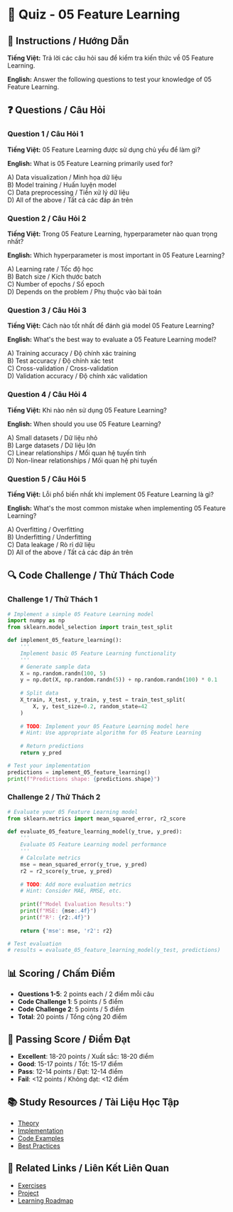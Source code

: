 # 🧠 Quiz - 05 Feature Learning

## 📝 Instructions / Hướng Dẫn

**Tiếng Việt:** Trả lời các câu hỏi sau để kiểm tra kiến thức về 05 Feature Learning.

**English:** Answer the following questions to test your knowledge of 05 Feature Learning.

## ❓ Questions / Câu Hỏi

### Question 1 / Câu Hỏi 1
**Tiếng Việt:** 05 Feature Learning được sử dụng chủ yếu để làm gì?

**English:** What is 05 Feature Learning primarily used for?

A) Data visualization / Minh họa dữ liệu  
B) Model training / Huấn luyện model  
C) Data preprocessing / Tiền xử lý dữ liệu  
D) All of the above / Tất cả các đáp án trên

### Question 2 / Câu Hỏi 2
**Tiếng Việt:** Trong 05 Feature Learning, hyperparameter nào quan trọng nhất?

**English:** Which hyperparameter is most important in 05 Feature Learning?

A) Learning rate / Tốc độ học  
B) Batch size / Kích thước batch  
C) Number of epochs / Số epoch  
D) Depends on the problem / Phụ thuộc vào bài toán

### Question 3 / Câu Hỏi 3
**Tiếng Việt:** Cách nào tốt nhất để đánh giá model 05 Feature Learning?

**English:** What's the best way to evaluate a 05 Feature Learning model?

A) Training accuracy / Độ chính xác training  
B) Test accuracy / Độ chính xác test  
C) Cross-validation / Cross-validation  
D) Validation accuracy / Độ chính xác validation

### Question 4 / Câu Hỏi 4
**Tiếng Việt:** Khi nào nên sử dụng 05 Feature Learning?

**English:** When should you use 05 Feature Learning?

A) Small datasets / Dữ liệu nhỏ  
B) Large datasets / Dữ liệu lớn  
C) Linear relationships / Mối quan hệ tuyến tính  
D) Non-linear relationships / Mối quan hệ phi tuyến

### Question 5 / Câu Hỏi 5
**Tiếng Việt:** Lỗi phổ biến nhất khi implement 05 Feature Learning là gì?

**English:** What's the most common mistake when implementing 05 Feature Learning?

A) Overfitting / Overfitting  
B) Underfitting / Underfitting  
C) Data leakage / Rò rỉ dữ liệu  
D) All of the above / Tất cả các đáp án trên

## 🔍 Code Challenge / Thử Thách Code

### Challenge 1 / Thử Thách 1
```python
# Implement a simple 05 Feature Learning model
import numpy as np
from sklearn.model_selection import train_test_split

def implement_05_feature_learning():
    '''
    Implement basic 05 Feature Learning functionality
    '''
    # Generate sample data
    X = np.random.randn(100, 5)
    y = np.dot(X, np.random.randn(5)) + np.random.randn(100) * 0.1
    
    # Split data
    X_train, X_test, y_train, y_test = train_test_split(
        X, y, test_size=0.2, random_state=42
    )
    
    # TODO: Implement your 05 Feature Learning model here
    # Hint: Use appropriate algorithm for 05 Feature Learning
    
    # Return predictions
    return y_pred

# Test your implementation
predictions = implement_05_feature_learning()
print(f"Predictions shape: {predictions.shape}")
```

### Challenge 2 / Thử Thách 2
```python
# Evaluate your 05 Feature Learning model
from sklearn.metrics import mean_squared_error, r2_score

def evaluate_05_feature_learning_model(y_true, y_pred):
    '''
    Evaluate 05 Feature Learning model performance
    '''
    # Calculate metrics
    mse = mean_squared_error(y_true, y_pred)
    r2 = r2_score(y_true, y_pred)
    
    # TODO: Add more evaluation metrics
    # Hint: Consider MAE, RMSE, etc.
    
    print(f"Model Evaluation Results:")
    print(f"MSE: {mse:.4f}")
    print(f"R²: {r2:.4f}")
    
    return {'mse': mse, 'r2': r2}

# Test evaluation
# results = evaluate_05_feature_learning_model(y_test, predictions)
```

## 📊 Scoring / Chấm Điểm

- **Questions 1-5**: 2 points each / 2 điểm mỗi câu
- **Code Challenge 1**: 5 points / 5 điểm
- **Code Challenge 2**: 5 points / 5 điểm
- **Total**: 20 points / Tổng cộng 20 điểm

## 🎯 Passing Score / Điểm Đạt

- **Excellent**: 18-20 points / Xuất sắc: 18-20 điểm
- **Good**: 15-17 points / Tốt: 15-17 điểm  
- **Pass**: 12-14 points / Đạt: 12-14 điểm
- **Fail**: <12 points / Không đạt: <12 điểm

## 📚 Study Resources / Tài Liệu Học Tập

- [Theory](./THEORY_05_feature_learning.md)
- [Implementation](./IMPLEMENTATION_05_feature_learning.md)
- [Code Examples](./CODE_EXAMPLES_05_feature_learning.md)
- [Best Practices](./BEST_PRACTICES_05_feature_learning.md)

## 🔗 Related Links / Liên Kết Liên Quan

- [Exercises](./EXERCISES_05_feature_learning.md)
- [Project](./PROJECT_05_feature_learning.md)
- [Learning Roadmap](./LEARNING_ROADMAP_05_feature_learning.md)
